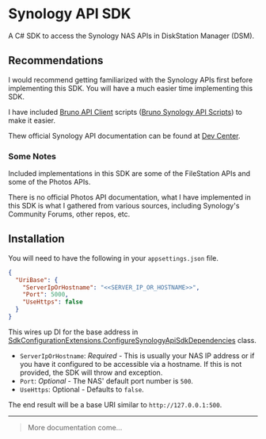 # Synology API SDK

A C# SDK to access the Synology NAS APIs in DiskStation Manager (DSM).

## Recommendations

I would recommend getting familiarized with the Synology APIs first before implementing this SDK. You will have a much easier time implementing this SDK.

I have included [Bruno API Client](https://www.usebruno.com/) scripts ([Bruno Synology API Scripts](./Bruno%20Synology%20API%20Scripts/)) to make it easier.

Thew official Synology API documentation can be found at [Dev Center](https://www.synology.com/en-af/support/developer#tool). 

### Some Notes

Included implementations in this SDK are some of the FileStation APIs and some of the Photos APIs.

There is no official Photos API documentation, what I have implemented in this SDK is what I gathered from various sources, including Synology's Community Forums, other repos, etc.

## Installation

You will need to have the following in your `appsettings.json` file.

```json
{
  "UriBase": {
    "ServerIpOrHostname": "<<SERVER_IP_OR_HOSTNAME>>",
    "Port": 5000,
    "UseHttps": false 
  }
}
```

This wires up DI for the base address in [SdkConfigurationExtensions.ConfigureSynologyApiSdkDependencies](./src/Synology.Api.Sdk/Config/SdkConfigurationExtensions.cs) class.

- `ServerIpOrHostname`: _Required_ - This is usually your NAS IP address or if you have it configured to be accessible via a hostname. If this is not provided, the SDK will throw and exception.
- `Port`: _Optional_ - The NAS' default port number is `500`.
- `UseHttps`: Optional - Defaults to `false`. 

The end result will be a base URI similar to `http://127.0.0.1:500`.

---

> More documentation come...
